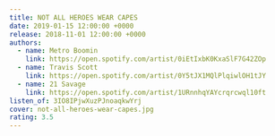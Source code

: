 ```yaml
---
title: NOT ALL HEROES WEAR CAPES
date: 2019-01-15 12:00:00 +0000
release: 2018-11-01 12:00:00 +0000
authors:
  - name: Metro Boomin
    link: https://open.spotify.com/artist/0iEtIxbK0KxaSlF7G42ZOp
  - name: Travis Scott
    link: https://open.spotify.com/artist/0Y5tJX1MQlPlqiwlOH1tJY
  - name: 21 Savage
    link: https://open.spotify.com/artist/1URnnhqYAYcrqrcwql10ft
listen_of: 3IO8IPjwXuzPJnoaqkwYrj
cover: not-all-heroes-wear-capes.jpg
rating: 3.5
---
```

